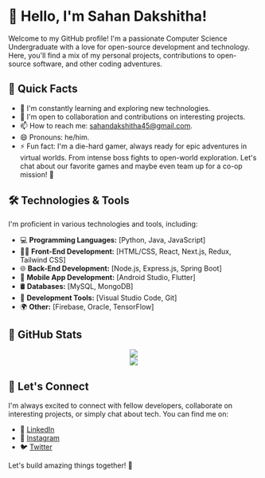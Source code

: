 # 👋 Hello, I'm Sahan Dakshitha!

Welcome to my GitHub profile! I'm a passionate Computer Science Undergraduate with a love for open-source development and technology. Here, you'll find a mix of my personal projects, contributions to open-source software, and other coding adventures.

## 🚀 Quick Facts

- 🌱 I'm constantly learning and exploring new technologies.
- 👯 I'm open to collaboration and contributions on interesting projects.
- 📫 How to reach me: sahandakshitha45@gmail.com.
- 😄 Pronouns: he/him.
- ⚡ Fun fact: I'm a die-hard gamer, always ready for epic adventures in virtual worlds. From intense boss fights to open-world exploration. Let's chat about our favorite games and maybe even team up for a co-op mission! 🚀

## 🛠️ Technologies & Tools

I'm proficient in various technologies and tools, including:

- 💻 **Programming Languages:** [Python, Java, JavaScript]
- 👨‍💻 **Front-End Development:** [HTML/CSS, React, Next.js, Redux, Tailwind CSS]
- 🌐 **Back-End Development:** [Node.js, Express.js, Spring Boot]
- 📱 **Mobile App Development:** [Android Studio, Flutter]
- 🛢️ **Databases:** [MySQL, MongoDB]
- 🧰 **Development Tools:** [Visual Studio Code, Git]
- 🌍 **Other:** [Firebase, Oracle, TensorFlow]

## 🌟 GitHub Stats

<div align="center">
  <a href="https://git.io/streak-stats">
    <img src="https://streak-stats.demolab.com/?user=Sahan-Daksh&theme=dark" />
  </a>
<!--   <a href="https://github.com/Sahan-Daksh/github-readme-stats">
    <img src="https://github-readme-stats-theta-eight-76.vercel.app/api?username=Sahan-Daksh&theme=dark" />
  </a> -->
  <br/>
  <img src="https://github-readme-stats-theta-eight-76.vercel.app/api/top-langs/?username=Sahan-Daksh&theme=dark" />
</div>

## 🤝 Let's Connect

I'm always excited to connect with fellow developers, collaborate on interesting projects, or simply chat about tech. You can find me on:

- 💬 [LinkedIn](https://www.linkedin.com/in/sahan-dakshitha45)
- 📸 [Instagram](https://www.instagram.com/sahan_daksh._/)
- 🐦 [Twitter](https://twitter.com/DakshithaSahan)
  

Let's build amazing things together! 🚀

<!--
**SahanDakshitha45/SahanDakshitha45** is a ✨ _special_ ✨ repository because its `README.md` (this file) appears on your GitHub profile.

Here are some ideas to get you started:

- 🔭 I’m currently working on ...
- 🌱 I’m currently learning ...
- 👯 I’m looking to collaborate on ...
- 🤔 I’m looking for help with ...
- 💬 Ask me about ...
- 📫 How to reach me: ...
- 😄 Pronouns: He/Him
- ⚡ Fun fact: ...
-->
